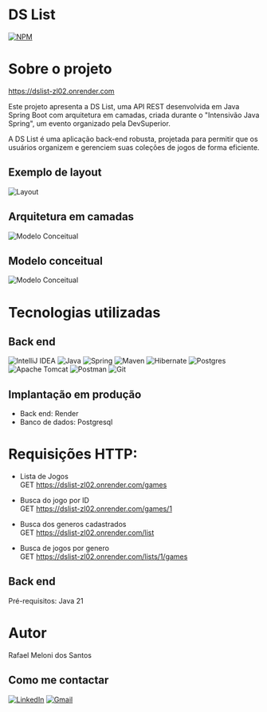 # DS List
[![NPM](https://img.shields.io/npm/l/react)](https://github.com/melonir65/dslist/edit/main/LICENSE) 

# Sobre o projeto  

https://dslist-zl02.onrender.com

Este projeto apresenta a DS List, uma API REST desenvolvida em Java Spring Boot com arquitetura em camadas, criada durante o "Intensivão Java Spring", um evento organizado pela DevSuperior.

A DS List é uma aplicação back-end robusta, projetada para permitir que os usuários organizem e gerenciem suas coleções de jogos de forma eficiente.


## Exemplo de layout
![Layout](https://github.com/melonir65/assets/blob/main/Captura%20de%20tela%202025-07-04%20201554.png)

## Arquitetura em camadas
![Modelo Conceitual](https://github.com/melonir65/assets/blob/main/padr%C3%A3o%20de%20camadas.png)

## Modelo conceitual
![Modelo Conceitual](https://github.com/melonir65/assets/blob/main/dslist-model.png)

# Tecnologias utilizadas
## Back end
![IntelliJ IDEA](https://img.shields.io/badge/IntelliJIDEA-000000.svg?style=for-the-badge&logo=intellij-idea&logoColor=white)
![Java](https://img.shields.io/badge/java-%23ED8B00.svg?style=for-the-badge&logo=openjdk&logoColor=white)
![Spring](https://img.shields.io/badge/spring-%236DB33F.svg?style=for-the-badge&logo=spring&logoColor=white)
![Maven](https://img.shields.io/badge/apachemaven-C71A36.svg?style=for-the-badge&logo=apachemaven&logoColor=white)
![Hibernate](https://img.shields.io/badge/Hibernate-59666C?style=for-the-badge&logo=Hibernate&logoColor=white)
![Postgres](https://img.shields.io/badge/postgres-%23316192.svg?style=for-the-badge&logo=postgresql&logoColor=white)
![Apache Tomcat](https://img.shields.io/badge/apache%20tomcat-%23F8DC75.svg?style=for-the-badge&logo=apache-tomcat&logoColor=black)
![Postman](https://img.shields.io/badge/Postman-FF6C37?style=for-the-badge&logo=postman&logoColor=white)
![Git](https://img.shields.io/badge/git-%23F05033.svg?style=for-the-badge&logo=git&logoColor=white)


## Implantação em produção
- Back end: Render
- Banco de dados: Postgresql

# Requisições HTTP:

- Lista de Jogos<br>
GET https://dslist-zl02.onrender.com/games

- Busca do jogo por ID<br>
GET https://dslist-zl02.onrender.com/games/1

- Busca dos generos cadastrados <br>
GET https://dslist-zl02.onrender.com/list

- Busca de jogos por genero <br>
GET https://dslist-zl02.onrender.com/lists/1/games



## Back end
Pré-requisitos: Java 21



# Autor

Rafael Meloni dos Santos

## Como me contactar
[![LinkedIn](https://img.shields.io/badge/linkedin-%230077B5.svg?style=for-the-badge&logo=linkedin&logoColor=white)](https://www.linkedin.com/in/rafael-meloni-dos-santos-ti/)
[![Gmail](https://img.shields.io/badge/Gmail-D14836?style=for-the-badge&logo=gmail&logoColor=white)](mailto:rafealmeloni@gmail.com)


